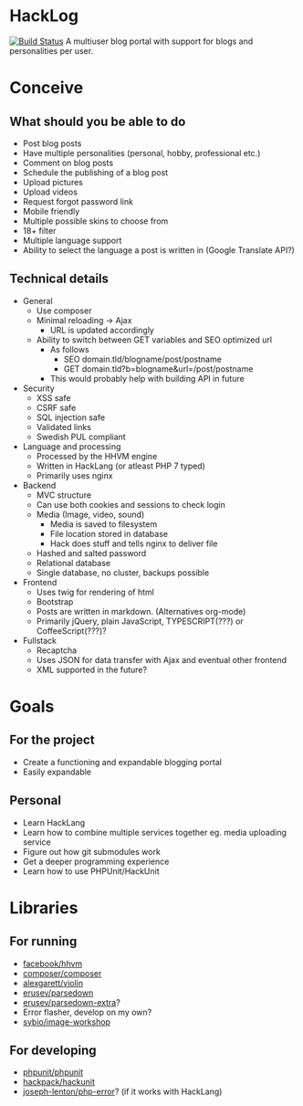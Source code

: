# HackLog
[![Build Status](https://travis-ci.org/brolaugh/hacklog.svg?branch=master)](https://travis-ci.org/brolaugh/hacklog)
A multiuser blog portal with support for blogs and personalities per user.

# Conceive

## What should you be able to do
  * Post blog posts
  * Have multiple personalities (personal, hobby, professional etc.)
  * Comment on blog posts
  * Schedule the publishing of a blog post
  * Upload pictures
  * Upload videos
  * Request forgot password link
  * Mobile friendly
  * Multiple possible skins to choose from
  * 18+ filter
  * Multiple language support
  * Ability to select the language a post is written in (Google Translate API?)

## Technical details
  * General
    * Use composer
    * Minimal reloading -> Ajax
      * URL is updated accordingly
    * Ability to switch between GET variables and SEO optimized url
      * As follows
        * SEO domain.tld/blogname/post/postname
        * GET domain.tld?b=blogname&url=/post/postname
      * This would probably help with building API in future
  * Security
    * XSS safe
    * CSRF safe
    * SQL injection safe
    * Validated links
    * Swedish PUL compliant
  * Language and processing
    * Processed by the HHVM engine
    * Written in HackLang (or atleast PHP 7 typed)
    * Primarily uses nginx
  * Backend
    * MVC structure
    * Can use both cookies and sessions to check login
    * Media (Image, video, sound)
      * Media is saved to filesystem
      * File location stored in database
      * Hack does stuff and tells nginx to deliver file
    * Hashed and salted password
    * Relational database
    * Single database, no cluster, backups possible
  * Frontend
    * Uses twig for rendering of html
    * Bootstrap
    * Posts are written in markdown. (Alternatives org-mode)
    * Primarily jQuery, plain JavaScript, TYPESCRIPT(???) or CoffeeScript(???)?
  * Fullstack
    * Recaptcha
    * Uses JSON for data transfer with Ajax and eventual other frontend
    * XML supported in the future?

# Goals
## For the project
  * Create a functioning and expandable blogging portal
  * Easily expandable

## Personal
  * Learn HackLang
  * Learn how to combine multiple services together eg. media uploading service
  * Figure out how git submodules work
  * Get a deeper programming experience
  * Learn how to use PHPUnit/HackUnit

# Libraries
## For running
  * [facebook/hhvm](https://github.com/facebook/hhvm)
  * [composer/composer](https://github.com/composer/composer)
  * [alexgarett/violin](https://github.com/alexgarrett/violin)
  * [erusev/parsedown](https://github.com/erusev/parsedown)
  * [erusev/parsedown-extra](https://github.com/erusev/parsedown-extra)?
  * Error flasher, develop on my own?
  * [sybio/image-workshop](https://github.com/Sybio/ImageWorkshop)

## For developing
  * [phpunit/phpunit](https://github.com/sebastanbergmann/phpunit)
  * [hackpack/hackunit](https://github.com/HackPack/HackUnit)
  * [joseph-lenton/php-error](https://github.com/JosephLenton/PHP-Error/)? (if it works with HackLang)
